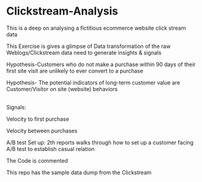 # Clickstream-Analysis
This is a deep on analysing a fictitious ecommerce website click stream data</h2> </p>

This Exercise is gives a glimpse of Data transformation of the raw Weblogs/Clickstream data need to generate insights & signals </p>

Hypothesis-Customers who do not make a purchase within 90 days of their first site visit are unlikely to ever convert to a purchase </p>
Hypothesis- The potential indicators of long-term customer value are Customer/Visitor on site (website) behaviors</p>  
Signals: </p>
Velocity to first purchase </p>
Velocity between purchases</p>

A/B test Set up: 2th reports walks through how to set up a customer facing A/B test to establish casual relation</p>      

The Code is commented </p>
This repo has the sample data dump from the Clickstream </p>
